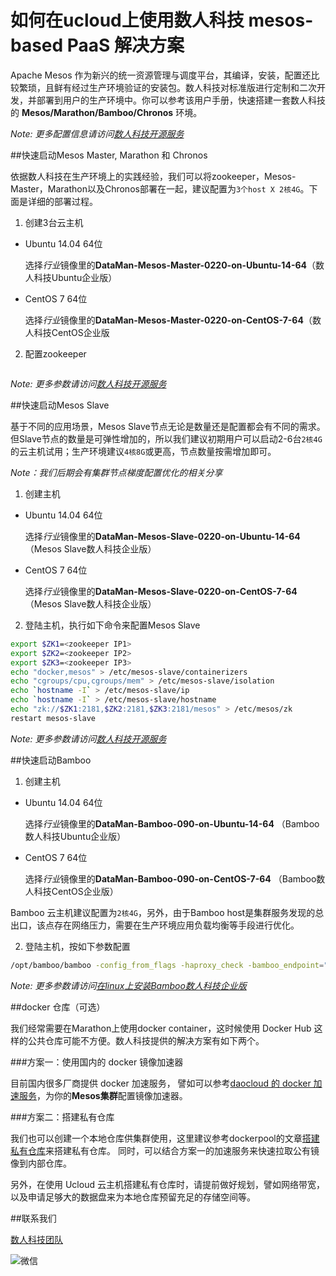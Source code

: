 如何在ucloud上使用数人科技 mesos-based PaaS 解决方案
======================================================

Apache Mesos 作为新兴的统一资源管理与调度平台，其编译，安装，配置还比较繁琐，且鲜有经过生产环境验证的安装包。数人科技对标准版进行定制和二次开发，并部署到用户的生产环境中。你可以参考该用户手册，快速搭建一套数人科技的 **Mesos/Marathon/Bamboo/Chronos** 环境。

*Note: 更多配置信息请访问[数人科技开源服务](http://get.dataman.io)*


##快速启动Mesos Master, Marathon 和 Chronos

依据数人科技在生产环境上的实践经验，我们可以将zookeeper，Mesos-Master，Marathon以及Chronos部署在一起，建议配置为``3个host X 2核4G``。下面是详细的部署过程。

1. 创建3台云主机

  * Ubuntu 14.04 64位

    选择*行业*镜像里的**DataMan-Mesos-Master-0220-on-Ubuntu-14-64**（数人科技Ubuntu企业版）

  * CentOS 7 64位
  
     选择*行业*镜像里的**DataMan-Mesos-Master-0220-on-CentOS-7-64**（数人科技CentOS企业版

2. 配置zookeeper

  ```bash
  
  ```
  *Note: 更多参数请访问[数人科技开源服务](http://get.dataman.io)*


##快速启动Mesos Slave

基于不同的应用场景，Mesos Slave节点无论是数量还是配置都会有不同的需求。但Slave节点的数量是可弹性增加的，所以我们建议初期用户可以启动2-6台``2核4G``的云主机试用；生产环境建议``4核8G``或更高，节点数量按需增加即可。

*Note：我们后期会有集群节点梯度配置优化的相关分享*

1. 创建主机

  * Ubuntu 14.04 64位

    选择*行业*镜像里的**DataMan-Mesos-Slave-0220-on-Ubuntu-14-64** （Mesos Slave数人科技企业版）

  * CentOS 7 64位
  
     选择*行业*镜像里的**DataMan-Mesos-Slave-0220-on-CentOS-7-64**（Mesos Slave数人科技企业版）

2. 登陆主机，执行如下命令来配置Mesos Slave

  ```bash
  export $ZK1=<zookeeper IP1>
  export $ZK2=<zookeeper IP2>
  export $ZK3=<zookeeper IP3>
  echo "docker,mesos" > /etc/mesos-slave/containerizers
  echo "cgroups/cpu,cgroups/mem" > /etc/mesos-slave/isolation
  echo `hostname -I` > /etc/mesos-slave/ip
  echo `hostname -I` > /etc/mesos-slave/hostname
  echo "zk://$ZK1:2181,$ZK2:2181,$ZK3:2181/mesos" > /etc/mesos/zk
  restart mesos-slave
  ```
  *Note: 更多参数请访问[数人科技开源服务](http://get.dataman.io)*


##快速启动Bamboo

1. 创建主机

  * Ubuntu 14.04 64位

    选择*行业*镜像里的**DataMan-Bamboo-090-on-Ubuntu-14-64** （Bamboo数人科技Ubuntu企业版）

  * CentOS 7 64位
  
     选择*行业*镜像里的**DataMan-Bamboo-090-on-CentOS-7-64** （Bamboo数人科技CentOS企业版）

  Bamboo 云主机建议配置为``2核4G``，另外，由于Bamboo host是集群服务发现的总出口，该点存在网络压力，需要在生产环境应用负载均衡等手段进行优化。

2. 登陆主机，按如下参数配置

  ```bash
  /opt/bamboo/bamboo -config_from_flags -haproxy_check -bamboo_endpoint="http://<本机IP>:8000" -bamboo_zk_host="<IP1>:2181,<IP2>:2181,<IP3>:2181" -marathon_endpoint="http://<Marathon IP>:8080"
  ```
  *Note: 更多参数请访问[在linux上安装Bamboo数人科技企业版](http://get.dataman.io/#bamboo)*


##docker 仓库（可选）

  我们经常需要在Marathon上使用docker container，这时候使用 Docker Hub 这样的公共仓库可能不方便。数人科技提供的解决方案有如下两个。

###方案一：使用国内的 docker 镜像加速器

  目前国内很多厂商提供 docker 加速服务， 譬如可以参考[daocloud 的 docker 加速服务](http://get.daocloud.io/)，为你的**Mesos集群**配置镜像加速器。

###方案二：搭建私有仓库

  我们也可以创建一个本地仓库供集群使用，这里建议参考dockerpool的文章[搭建私有仓库](http://dockerpool.com/static/books/docker_practice/repository/local_repo.html)来搭建私有仓库。 同时，可以结合方案一的加速服务来快速拉取公有镜像到内部仓库。
  
  另外，在使用 Ucloud 云主机搭建私有仓库时，请提前做好规划，譬如网络带宽，以及申请足够大的数据盘来为本地仓库预留充足的存储空间等。

##联系我们

  [数人科技团队](http://www.dataman-inc.com/contact.html)

  ![微信](http://www.dataman-inc.com/images/code-weixin.jpg)
